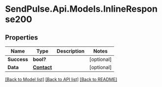 # SendPulse.Api.Models.InlineResponse200
## Properties

Name | Type | Description | Notes
------------ | ------------- | ------------- | -------------
**Success** | **bool?** |  | [optional] 
**Data** | [**Contact**](Contact.md) |  | [optional] 

[[Back to Model list]](../README.md#documentation-for-models) [[Back to API list]](../README.md#documentation-for-api-endpoints) [[Back to README]](../README.md)
